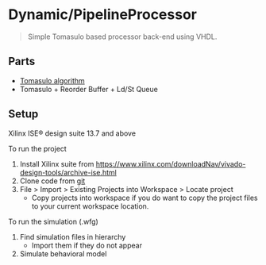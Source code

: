 # Dynamic/PipelineProcessor
>   Simple Tomasulo based processor back-end using VHDL.

## Parts
* [Tomasulo algorithm](readme2.md)
* Tomasulo + Reorder Buffer + Ld/St Queue


## Setup
Xilinx ISE® design suite 13.7 and above

To run the project 

1. Install Xilinx suite from https://www.xilinx.com/downloadNav/vivado-design-tools/archive-ise.html
2. Clone code from [git](https://github.com/z1skgr/Tomasulo-BASED-processor)
3. File > Import > Existing Projects into Workspace > Locate project 
   * Copy projects into workspace if you do want to copy the project files to your current workspace location.

To run the simulation (.wfg) 
1. Find simulation files in hierarchy
   * Import them if they do not appear
2. Simulate behavioral model

